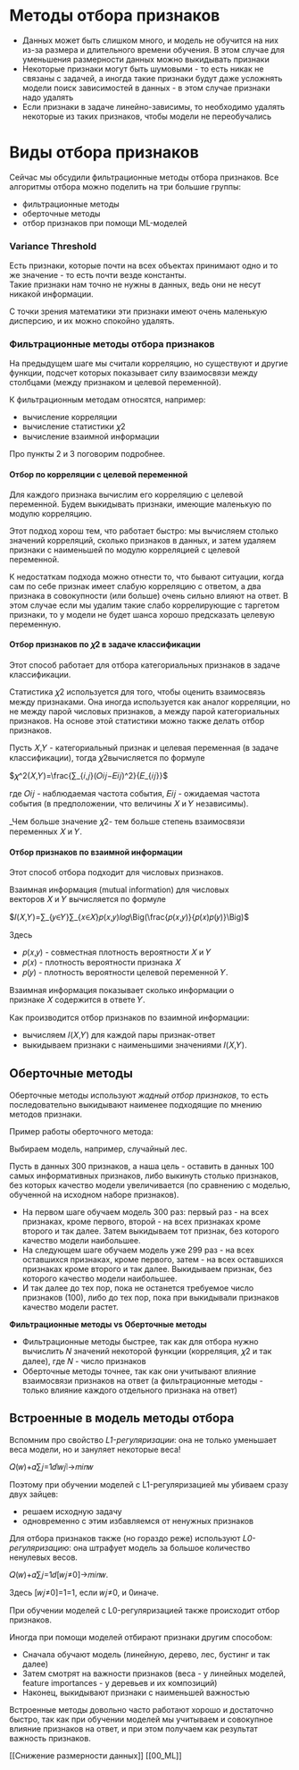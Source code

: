 # Методы отбора признаков

- Данных может быть слишком много, и модель не обучится на них из-за размера и длительного времени обучения. В этом случае для уменьшения размерности данных можно выкидывать признаки
- Некоторые признаки могут быть шумовыми - то есть никак не связаны с задачей, а иногда такие признаки будут даже усложнять модели поиск зависимостей в данных - в этом случае признаки надо удалять
- Если признаки в задаче линейно-зависимы, то необходимо удалять некоторые из таких признаков, чтобы модели не переобучались

# **Виды отбора признаков**

Сейчас мы обсудили фильтрационные методы отбора признаков. Все алгоритмы отбора можно поделить на три большие группы:

- фильтрационные методы
- оберточные методы
- отбор признаков при помощи ML-моделей
### **Variance Threshold**

Есть признаки, которые почти на всех объектах принимают одно и то же значение - то есть почти везде константы.  
Такие признаки нам точно не нужны в данных, ведь они не несут никакой информации. 

С точки зрения математики эти признаки имеют очень маленькую дисперсию, и их можно спокойно удалять.

### **Фильтрационные методы отбора признаков**

На предыдущем шаге мы считали корреляцию, но существуют и другие функции, подсчет которых показывает силу взаимосвязи между столбцами (между признаком и целевой переменной).

К фильтрационным методам относятся, например:

- вычисление корреляции
- вычисление статистики 𝜒2
- вычисление взаимной информации

Про пункты 2 и 3 поговорим подробнее.

#### **Отбор по корреляции с целевой переменной**

Для каждого признака вычислим его корреляцию с целевой переменной. Будем выкидывать признаки, имеющие маленькую по модулю корреляцию.

Этот подход хорош тем, что работает быстро: мы вычисляем столько значений корреляций, сколько признаков в данных, и затем удаляем признаки с наименьшей по модулю корреляцией с целевой переменной.

К недостаткам подхода можно отнести то, что бывают ситуации, когда сам по себе признак имеет слабую корреляцию с ответом, а два признака в совокупности (или больше) очень сильно влияют на ответ. В этом случае если мы удалим такие слабо коррелирующие с таргетом признаки, то у модели не будет шанса хорошо предсказать целевую переменную.

#### **Отбор признаков по 𝜒2 в задаче классификации**

Этот способ работает для отбора категориальных признаков в задаче классификации.

Статистика 𝜒2 используется для того, чтобы оценить взаимосвязь между признаками. Она иногда используется как аналог корреляции, но не между парой числовых признаков, а между парой категориальных признаков. На основе этой статистики можно также делать отбор признаков.

Пусть 𝑋,𝑌 - категориальный признак и целевая переменная (в задаче классификации), тогда 𝜒2вычисляется по формуле

$𝜒^2(𝑋,𝑌)=\frac{∑_{𝑖,𝑗}(𝑂𝑖𝑗−𝐸𝑖𝑗)^2}{𝐸_{𝑖𝑗}}$

где 𝑂𝑖𝑗​ - наблюдаемая частота события, 𝐸𝑖𝑗​ - ожидаемая частота события (в предположении, что величины 𝑋 и 𝑌 независимы).

_Чем больше значение 𝜒2- тем больше степень взаимосвязи переменных 𝑋 и 𝑌.

#### **Отбор признаков по взаимной информации**

Этот способ отбора подходит для числовых признаков.

Взаимная информация (mutual information) для числовых векторов 𝑋 и 𝑌 вычисляется по формуле

$𝐼(𝑋,𝑌)=∑_{𝑦∈𝑌}∑_{𝑥∈𝑋}𝑝(𝑥,𝑦)𝑙𝑜𝑔\Big(\frac{𝑝(𝑥,𝑦)}{𝑝(𝑥)𝑝(𝑦)}\Big)$

Здесь

- 𝑝(𝑥,𝑦) - совместная плотность вероятности 𝑋 и 𝑌
- 𝑝(𝑥) - плотность вероятности признака 𝑋
- 𝑝(𝑦) - плотность вероятности целевой переменной 𝑌.

Взаимная информация показывает сколько информации о признаке 𝑋 содержится в ответе 𝑌.

Как производится отбор признаков по взаимной информации:

- вычисляем 𝐼(𝑋,𝑌) для каждой пары признак-ответ
- выкидываем признаки с наименьшими значениями 𝐼(𝑋,𝑌).


## **Оберточные методы**

Оберточные методы используют _жадный отбор признаков_, то есть последовательно выкидывают наименее подходящие по мнению методов признаки.

Пример работы оберточного метода:

Выбираем модель, например, случайный лес.

Пусть в данных 300 признаков, а наша цель - оставить в данных 100 самых информативных признаков, либо выкинуть столько признаков, без которых качество модели увеличивается (по сравнению с моделью, обученной на исходном наборе признаков).

- На первом шаге обучаем модель 300 раз: первый раз - на всех признаках, кроме первого, второй - на всех признаках кроме второго и так далее. Затем выкидываем тот признак, без которого качество модели наибольшее.
- На следующем шаге обучаем модель уже 299 раз - на всех оставшихся признаках, кроме первого, затем - на всех оставшихся признаках кроме второго и так далее. Выкидываем признак, без которого качество модели наибольшее.
- И так далее до тех пор, пока не останется требуемое число признаков (100), либо до тех пор, пока при выкидывали признаков качество модели растет.

**Фильтрационные методы vs Оберточные методы**

- Фильтрационные методы быстрее, так как для отбора нужно вычислить 𝑁 значений некоторой функции (корреляция, 𝜒2 и так далее), где 𝑁 - число признаков
- Оберточные методы точнее, так как они учитывают влияние взаимосвязи признаков на ответ (а фильтрационные методы - только влияние каждого отдельного признака на ответ)


## **Встроенные в модель методы отбора**

Вспомним про свойство _L1-регуляризации_: она не только уменьшает веса модели, но и зануляет некоторые веса!

𝑄(𝑤)+𝛼∑𝑗=1𝑑∣𝑤𝑗∣→𝑚𝑖𝑛𝑤

Поэтому при обучении моделей с L1-регуляризацией мы убиваем сразу двух зайцев:

- решаем исходную задачу
- одновременно с этим избавляемся от ненужных признаков 

Для отбора признаков также (но гораздо реже) используют _L0-регуляризацию_: она штрафует модель за большое количество ненулевых весов.

𝑄(𝑤)+𝛼∑𝑗=1𝑑[𝑤𝑗≠0]→𝑚𝑖𝑛𝑤.

Здесь [𝑤𝑗≠0]=1=1, если 𝑤𝑗≠0, и 0иначе.

При обучении моделей с L0-регуляризацией также происходит отбор признаков.

Иногда при помощи моделей отбирают признаки другим способом:

- Сначала обучают модель (линейную, дерево, лес, бустинг и так далее)
- Затем смотрят на важности признаков (веса - у линейных моделей, feature importances - у деревьев и их композиций)
- Наконец, выкидывают признаки с наименьшей важностью

Встроенные методы довольно часто работают хорошо и достаточно быстро, так как при обучении моделей мы учитываем и совокупное влияние признаков на ответ, и при этом получаем как результат важность признаков.



[[Снижение размерности данных]] [[00_ML]] 